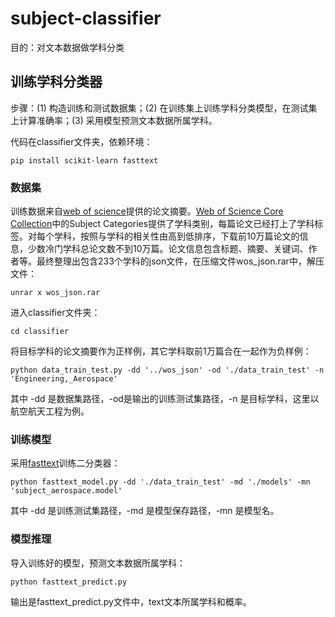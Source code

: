 # subject-classifier

目的：对文本数据做学科分类

## 训练学科分类器

步骤：(1) 构造训练和测试数据集；(2) 在训练集上训练学科分类模型，在测试集上计算准确率；(3) 采用模型预测文本数据所属学科。

代码在classifier文件夹，依赖环境：

    pip install scikit-learn fasttext

### 数据集

训练数据来自[web of science](https://www.webofscience.com/wos/woscc/basic-search)提供的论文摘要。[Web of Science Core Collection](https://webofscience.help.clarivate.com/Content/wos-core-collection/wos-core-collection.htm)中的Subject Categories提供了学科类别，每篇论文已经打上了学科标签。对每个学科，按照与学科的相关性由高到低排序，下载前10万篇论文的信息，少数冷门学科总论文数不到10万篇。论文信息包含标题、摘要、关键词、作者等。最终整理出包含233个学科的json文件，在压缩文件wos_json.rar中，解压文件：

    unrar x wos_json.rar

进入classifier文件夹：

    cd classifier

将目标学科的论文摘要作为正样例，其它学科取前1万篇合在一起作为负样例：

    python data_train_test.py -dd '../wos_json' -od './data_train_test' -n 'Engineering,_Aerospace'

其中 -dd 是数据集路径，-od是输出的训练测试集路径，-n 是目标学科，这里以航空航天工程为例。

### 训练模型

采用[fasttext](https://github.com/facebookresearch/fastText)训练二分类器：

    python fasttext_model.py -dd './data_train_test' -md './models' -mn 'subject_aerospace.model'

其中 -dd 是训练测试集路径，-md 是模型保存路径，-mn 是模型名。

### 模型推理

导入训练好的模型，预测文本数据所属学科：

    python fasttext_predict.py

输出是fasttext_predict.py文件中，text文本所属学科和概率。
